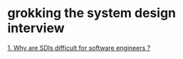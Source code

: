 # grokking the system design interview
[1. Why are SDIs difficult for software engineers ?](difficulties_of_sdi.md)
